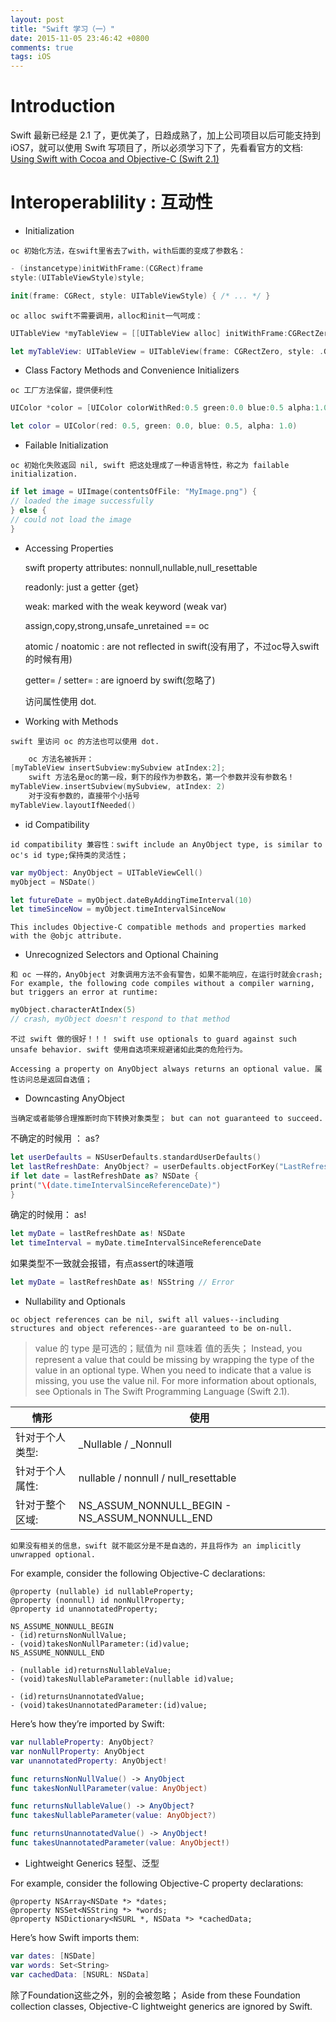 ```yaml
---
layout: post
title: "Swift 学习（一）"
date: 2015-11-05 23:46:42 +0800
comments: true
tags: iOS
---
```


# Introduction

Swift 最新已经是 2.1 了，更优美了，日趋成熟了，加上公司项目以后可能支持到 iOS7，就可以使用 Swift 写项目了，所以必须学习下了，先看看官方的文档:     
 [Using Swift with Cocoa and Objective-C (Swift 2.1)](https://developer.apple.com/library/ios/documentation/Swift/Conceptual/BuildingCocoaApps/index.html#//apple_ref/doc/uid/TP40014216-CH2-ID0)

# Interoperablility : 互动性

- Initialization

`oc 初始化方法，在swift里省去了with，with后面的变成了参数名：`

```swift
- (instancetype)initWithFrame:(CGRect)frame
style:(UITableViewStyle)style;

init(frame: CGRect, style: UITableViewStyle) { /* ... */ }
```

`oc alloc swift不需要调用，alloc和init一气呵成：`

```swift
UITableView *myTableView = [[UITableView alloc] initWithFrame:CGRectZero style:UITableViewStyleGrouped];

let myTableView: UITableView = UITableView(frame: CGRectZero, style: .Grouped)
```

- Class Factory Methods and Convenience Initializers

`oc 工厂方法保留，提供便利性`

```swift
UIColor *color = [UIColor colorWithRed:0.5 green:0.0 blue:0.5 alpha:1.0];

let color = UIColor(red: 0.5, green: 0.0, blue: 0.5, alpha: 1.0)
```
<!--more-->
- Failable Initialization

`oc 初始化失败返回 nil, swift 把这处理成了一种语言特性，称之为 failable initialization.`

```swift
if let image = UIImage(contentsOfFile: "MyImage.png") {
// loaded the image successfully
} else {
// could not load the image
}
```
- Accessing Properties

	swift property attributes: nonnull,nullable,null_resettable

	readonly: just a getter {get}

	weak: marked with the weak keyword (weak var)

	assign,copy,strong,unsafe_unretained == oc

	atomic / noatomic : are not reflected in swift(没有用了，不过oc导入swift的时候有用)

	getter= / setter= : are ignoerd by swift(忽略了)

	访问属性使用 dot.
- Working with Methods

`swift 里访问 oc 的方法也可以使用 dot.`

```swift
	oc 方法名被拆开：
[myTableView insertSubview:mySubview atIndex:2];
	swift 方法名是oc的第一段，剩下的段作为参数名，第一个参数并没有参数名！
myTableView.insertSubview(mySubview, atIndex: 2)
	对于没有参数的，直接带个小括号
myTableView.layoutIfNeeded()
```
- id Compatibility

`id compatibility 兼容性：swift include an AnyObject type, is similar to oc's id type;保持类的灵活性；`

```swift
var myObject: AnyObject = UITableViewCell()
myObject = NSDate()

let futureDate = myObject.dateByAddingTimeInterval(10)
let timeSinceNow = myObject.timeIntervalSinceNow
```

`This includes Objective-C compatible methods and properties marked with the @objc attribute.`

- Unrecognized Selectors and Optional Chaining

`和 oc 一样的，AnyObject 对象调用方法不会有警告，如果不能响应，在运行时就会crash;
For example, the following code compiles without a compiler warning, but triggers an error at runtime:`

```swift
myObject.characterAtIndex(5)
// crash, myObject doesn't respond to that method
```

`不过 swift 做的很好！！！
swift use optionals to guard against such unsafe behavior.
swift 使用自选项来规避诸如此类的危险行为。`

`Accessing a property on AnyObject always returns an optional value.
属性访问总是返回自选值；`

- Downcasting AnyObject

`当确定或者能够合理推断时向下转换对象类型；
but can not guaranteed to succeed.`

不确定的时候用 ： as?
```swift
let userDefaults = NSUserDefaults.standardUserDefaults()
let lastRefreshDate: AnyObject? = userDefaults.objectForKey("LastRefreshDate")
if let date = lastRefreshDate as? NSDate {
print("\(date.timeIntervalSinceReferenceDate)")
}
```

确定的时候用： as!
```swift
let myDate = lastRefreshDate as! NSDate
let timeInterval = myDate.timeIntervalSinceReferenceDate
```

如果类型不一致就会报错，有点assert的味道哦
```swift
let myDate = lastRefreshDate as! NSString // Error
```

- Nullability and Optionals

`oc object references can be nil,
swift all values--including structures and object references--are guaranteed to be on-null.`

>value 的 type 是可选的；赋值为 nil 意味着 值的丢失；
Instead, you represent a value that could be missing by wrapping the type of the value in an optional type. When you need to indicate that a value is missing, you use the value nil. For more information about optionals, see Optionals in The Swift Programming Language (Swift 2.1).


| 情形    |   使用    |
|--------|----------|
|针对于个人类型:| _Nullable / _Nonnull |
|针对于个人属性:| nullable / nonnull / null_resettable |
|针对于整个区域:| NS_ASSUM_NONNULL_BEGIN - NS_ASSUM_NONNULL_END |

`如果没有相关的信息，swift 就不能区分是不是自选的，并且将作为 an implicitly unwrapped optional.`

For example, consider the following Objective-C declarations:

```objc
@property (nullable) id nullableProperty;
@property (nonnull) id nonNullProperty;
@property id unannotatedProperty;

NS_ASSUME_NONNULL_BEGIN
- (id)returnsNonNullValue;
- (void)takesNonNullParameter:(id)value;
NS_ASSUME_NONNULL_END

- (nullable id)returnsNullableValue;
- (void)takesNullableParameter:(nullable id)value;

- (id)returnsUnannotatedValue;
- (void)takesUnannotatedParameter:(id)value;
```

Here’s how they’re imported by Swift:

```swift
var nullableProperty: AnyObject?
var nonNullProperty: AnyObject
var unannotatedProperty: AnyObject!

func returnsNonNullValue() -> AnyObject
func takesNonNullParameter(value: AnyObject)

func returnsNullableValue() -> AnyObject?
func takesNullableParameter(value: AnyObject?)

func returnsUnannotatedValue() -> AnyObject!
func takesUnannotatedParameter(value: AnyObject!)
```
- Lightweight Generics 轻型、泛型

For example, consider the following Objective-C property declarations:

```objc
@property NSArray<NSDate *> *dates;
@property NSSet<NSString *> *words;
@property NSDictionary<NSURL *, NSData *> *cachedData;
```
Here’s how Swift imports them:

```swift
var dates: [NSDate]
var words: Set<String>
var cachedData: [NSURL: NSData]
```
除了Foundation这些之外，别的会被忽略；
Aside from these Foundation collection classes, Objective-C lightweight generics are ignored by Swift.
